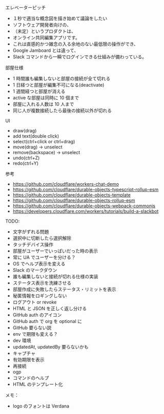 エレベーターピッチ
- １秒で適当な概念図を描き始めて議論をしたい
- ソフトウェア開発者向けの、
- （未定）というプロダクトは、
- オンライン共同編集アプリです。
- これは直感的かつ雑念の入る余地のない最低限の操作ができ、
- Google Jamboard とは違って、
- Slack コマンドから一瞬でログインできる仕組みが備わっている。

部屋仕様
- 1 時間誰も編集しないと部屋の接続が全て切れる
- 1 日経つと部屋が編集不可になる(deactivate)
- 1 週間経つと部屋が消える
- active な部屋は同時に 10 個まで
- 部屋に入れる人数は 10 人まで
- 同じ人が複数接続したら最後の接続以外が切れる

UI
- draw(drag)
- add text(double click)
- select(ctrl+click or ctrl+drag)
- move(drag) -> unselect
- remove(backspace) -> unselect
- undo(ctrl+Z)
- redo(ctrl+Y)

参考
- https://github.com/cloudflare/workers-chat-demo
- https://github.com/cloudflare/durable-objects-typescript-rollup-esm
- https://github.com/cloudflare/durable-objects-template
- https://github.com/cloudflare/durable-objects-rollup-esm
- https://github.com/cloudflare/durable-objects-webpack-commonjs
- https://developers.cloudflare.com/workers/tutorials/build-a-slackbot

TODO:
- 文字がずれる問題
- 選択中に切断したら選択解除
- タッチデバイス操作
- 部屋がユーザーでいっぱいだった時の表示
- 常に UA でユーザーを分ける？
- OS でヘルプ表示を変える
- Slack のマークダウン
- 誰も編集しないと接続が切れる仕様の実装
- ステータス表示を洗練させる
- 部屋作成に失敗したらステータス・リミットを表示
- 秘匿情報をロギングしない
- ログアウト or revoke
- HTML と JSON を正しく返し分ける
- GitHub auth のアイコン
- GitHub auth で org を optional に
- GitHub 要らない説
- env で期限も変える？
- dev 環境
- updatedAt, updatedBy 要らないかも
- キャプチャ
- 有効期限を表示
- 再接続
- ogp
- コマンドのヘルプ
- HTML のテンプレート化

メモ：
- logo のフォントは Verdana